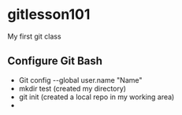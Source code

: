 # gitlesson101
My first git class
## Configure Git Bash  
- Git config --global user.name "Name"
- mkdir test (created my directory)
- git init (created a local repo in my working area)  
- 
